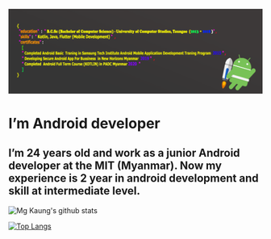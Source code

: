 [![Believe Developer.](https://github.com/dev-mgkaung/dev-mgkaung/blob/master/mycovers_photo.png)](https://play.google.com/store/apps/developer?id=Believe+Developer)

# I’m  Android developer
## I’m 24 years old and work as a junior Android developer at the MIT (Myanmar). Now my experience  is 2 year in android development and skill at intermediate level.

![Mg Kaung's github stats](https://github-readme-stats.vercel.app/api?username=dev-mgkaung&show_icons=true&theme=radical)

[![Top Langs](https://github-readme-stats.vercel.app/api/top-langs/?username=dev-mgkaung&layout=compact)](https://github.com/anuraghazra/github-readme-stats)


